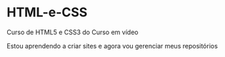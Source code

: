# HTML-e-CSS
 Curso de HTML5 e CSS3 do Curso em vídeo

Estou aprendendo a criar sites e agora vou gerenciar meus repositórios